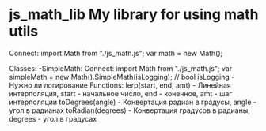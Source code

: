 # js_math_lib My library for using math utils
Connect: 
import Math from "./js_math.js";
var math = new Math();

Classes:
-SimpleMath:
  Connect:
    import Math from "./js_math.js";
    var simpleMath = new Math().SimpleMath(isLogging); // bool isLogging - Нужно ли логирование
  Functions:
    lerp(start, end, amt) - Линейная интерполяция, start - начальное число, end - конечное, amt - шаг интерполяции
    toDegrees(angle) - Конвертация радиан в градусы, angle - угол в радианах
    toRadian(degrees) - Конвертация градусов в радианы, degrees - угол в градусах
